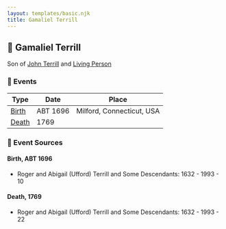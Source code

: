 ```yaml
---
layout: templates/basic.njk
title: Gamaliel Terrill
---
```

## 🔵 Gamaliel Terrill

Son of [John Terrill](/people/6/65221157) and [Living Person](/people/4/48582652)

### 📆 Events

Type | Date | Place
------ | ------ | ------
[Birth](#event-0) | ABT 1696 | Milford, Connecticut, USA
[Death](#event-1) | 1769 |

### 📰 Event Sources

#### <a id="event-0"></a> Birth, ABT 1696
* Roger and Abigail (Ufford) Terrill and Some Descendants: 1632 - 1993  - 10

#### <a id="event-1"></a> Death, 1769
* Roger and Abigail (Ufford) Terrill and Some Descendants: 1632 - 1993  - 22